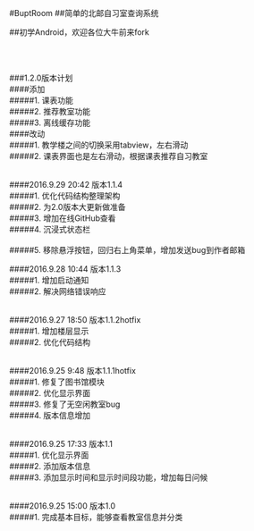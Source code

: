 #BuptRoom
##简单的北邮自习室查询系统

##初学Android，欢迎各位大牛前来fork

<br><br>


###1.2.0版本计划<br>
####添加<br>
#####1. 课表功能<br>
#####2. 推荐教室功能<br>
#####3. 离线缓存功能<br>
####改动<br>
#####1. 教学楼之间的切换采用tabview，左右滑动<br>
#####2. 课表界面也是左右滑动，根据课表推荐自习教室<br><br>



####2016.9.29 20:42  版本1.1.4<br>
#####1. 优化代码结构整理架构<br>
#####2. 为2.0版本大更新做准备<br>
#####3. 增加在线GitHub查看<br>
#####4. 沉浸式状态栏<br><br>
#####5. 移除悬浮按钮，回归右上角菜单，增加发送bug到作者邮箱

####2016.9.28 10:44  版本1.1.3<br>
#####1. 增加启动通知<br>
#####2. 解决网络错误响应<br><br>

####2016.9.27 18:50  版本1.1.2hotfix<br>
#####1. 增加楼层显示<br>
#####2. 优化代码结构<br><br>


####2016.9.25 9:48  版本1.1.1hotfix<br>
#####1. 修复了图书馆模块<br>
#####2. 优化显示界面<br>
#####3. 修复了无空闲教室bug<br>
#####4. 版本信息增加<br><br>

####2016.9.25 17:33 版本1.1<br>
#####1. 优化显示界面<br>
#####2. 添加版本信息<br>
#####3. 添加显示时间和显示时间段功能，增加每日问候<br><br>

####2016.9.25 15:00 版本1.0<br>
#####1. 完成基本目标，能够查看教室信息并分类<br><br>
